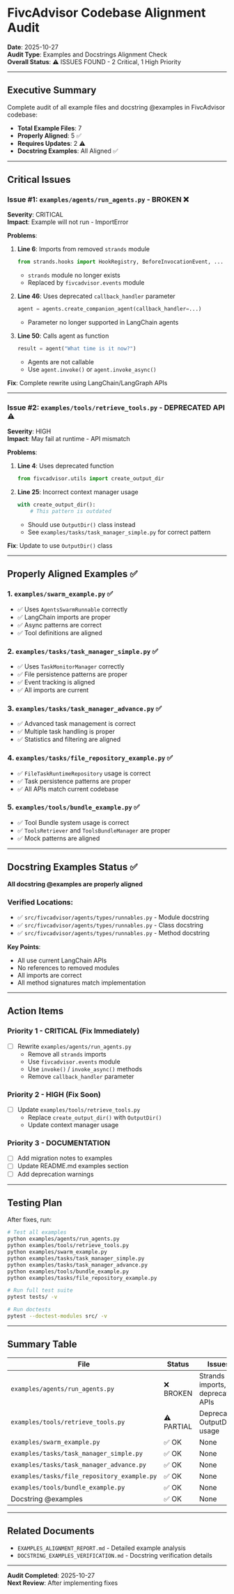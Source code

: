 # FivcAdvisor Codebase Alignment Audit

**Date**: 2025-10-27  
**Audit Type**: Examples and Docstrings Alignment Check  
**Overall Status**: ⚠️ ISSUES FOUND - 2 Critical, 1 High Priority

---

## Executive Summary

Complete audit of all example files and docstring @examples in FivcAdvisor codebase:

- **Total Example Files**: 7
- **Properly Aligned**: 5 ✅
- **Requires Updates**: 2 ⚠️
- **Docstring Examples**: All Aligned ✅

---

## Critical Issues

### Issue #1: `examples/agents/run_agents.py` - BROKEN ❌

**Severity**: CRITICAL  
**Impact**: Example will not run - ImportError

**Problems**:
1. **Line 6**: Imports from removed `strands` module
   ```python
   from strands.hooks import HookRegistry, BeforeInvocationEvent, ...
   ```
   - `strands` module no longer exists
   - Replaced by `fivcadvisor.events` module

2. **Line 46**: Uses deprecated `callback_handler` parameter
   ```python
   agent = agents.create_companion_agent(callback_handler=...)
   ```
   - Parameter no longer supported in LangChain agents

3. **Line 50**: Calls agent as function
   ```python
   result = agent("What time is it now?")
   ```
   - Agents are not callable
   - Use `agent.invoke()` or `agent.invoke_async()`

**Fix**: Complete rewrite using LangChain/LangGraph APIs

---

### Issue #2: `examples/tools/retrieve_tools.py` - DEPRECATED API ⚠️

**Severity**: HIGH  
**Impact**: May fail at runtime - API mismatch

**Problems**:
1. **Line 4**: Uses deprecated function
   ```python
   from fivcadvisor.utils import create_output_dir
   ```

2. **Line 25**: Incorrect context manager usage
   ```python
   with create_output_dir():
       # This pattern is outdated
   ```
   - Should use `OutputDir()` class instead
   - See `examples/tasks/task_manager_simple.py` for correct pattern

**Fix**: Update to use `OutputDir()` class

---

## Properly Aligned Examples ✅

### 1. `examples/swarm_example.py` ✅
- ✅ Uses `AgentsSwarmRunnable` correctly
- ✅ LangChain imports are proper
- ✅ Async patterns are correct
- ✅ Tool definitions are aligned

### 2. `examples/tasks/task_manager_simple.py` ✅
- ✅ Uses `TaskMonitorManager` correctly
- ✅ File persistence patterns are proper
- ✅ Event tracking is aligned
- ✅ All imports are current

### 3. `examples/tasks/task_manager_advance.py` ✅
- ✅ Advanced task management is correct
- ✅ Multiple task handling is proper
- ✅ Statistics and filtering are aligned

### 4. `examples/tasks/file_repository_example.py` ✅
- ✅ `FileTaskRuntimeRepository` usage is correct
- ✅ Task persistence patterns are proper
- ✅ All APIs match current codebase

### 5. `examples/tools/bundle_example.py` ✅
- ✅ Tool Bundle system usage is correct
- ✅ `ToolsRetriever` and `ToolsBundleManager` are proper
- ✅ Mock patterns are aligned

---

## Docstring Examples Status ✅

**All docstring @examples are properly aligned**

### Verified Locations:
- ✅ `src/fivcadvisor/agents/types/runnables.py` - Module docstring
- ✅ `src/fivcadvisor/agents/types/runnables.py` - Class docstring
- ✅ `src/fivcadvisor/agents/types/runnables.py` - Method docstring

**Key Points**:
- All use current LangChain APIs
- No references to removed modules
- All imports are correct
- All method signatures match implementation

---

## Action Items

### Priority 1 - CRITICAL (Fix Immediately)
- [ ] Rewrite `examples/agents/run_agents.py`
  - Remove all `strands` imports
  - Use `fivcadvisor.events` module
  - Use `invoke()` / `invoke_async()` methods
  - Remove `callback_handler` parameter

### Priority 2 - HIGH (Fix Soon)
- [ ] Update `examples/tools/retrieve_tools.py`
  - Replace `create_output_dir()` with `OutputDir()`
  - Update context manager usage

### Priority 3 - DOCUMENTATION
- [ ] Add migration notes to examples
- [ ] Update README.md examples section
- [ ] Add deprecation warnings

---

## Testing Plan

After fixes, run:
```bash
# Test all examples
python examples/agents/run_agents.py
python examples/tools/retrieve_tools.py
python examples/swarm_example.py
python examples/tasks/task_manager_simple.py
python examples/tasks/task_manager_advance.py
python examples/tools/bundle_example.py
python examples/tasks/file_repository_example.py

# Run full test suite
pytest tests/ -v

# Run doctests
pytest --doctest-modules src/ -v
```

---

## Summary Table

| File | Status | Issues | Priority |
|------|--------|--------|----------|
| `examples/agents/run_agents.py` | ❌ BROKEN | Strands imports, deprecated APIs | CRITICAL |
| `examples/tools/retrieve_tools.py` | ⚠️ PARTIAL | Deprecated OutputDir usage | HIGH |
| `examples/swarm_example.py` | ✅ OK | None | - |
| `examples/tasks/task_manager_simple.py` | ✅ OK | None | - |
| `examples/tasks/task_manager_advance.py` | ✅ OK | None | - |
| `examples/tasks/file_repository_example.py` | ✅ OK | None | - |
| `examples/tools/bundle_example.py` | ✅ OK | None | - |
| Docstring @examples | ✅ OK | None | - |

---

## Related Documents

- `EXAMPLES_ALIGNMENT_REPORT.md` - Detailed example analysis
- `DOCSTRING_EXAMPLES_VERIFICATION.md` - Docstring verification details

---

**Audit Completed**: 2025-10-27  
**Next Review**: After implementing fixes

